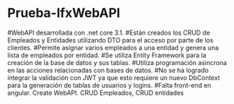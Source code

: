 # Prueba-IfxWebAPI
#WebAPI desarrollada con .net core 3.1.
#Están creados los CRUD de Empleados y Entidades utilizando DTO para el acceso por parte de los clientes.
#Permite asignar varios empleados a una entidad y genera una lista de empleados por entidad.
#Se utiliza Entity Framework para la creación de la base de datos y sus tablas.
#Utiliza programación asincrona en las acciones relacionadas con bases de datos.
#No se ha logrado integrar la validación con JWT ya que esto requiere un nuevo DbContext para la generación de tablas de usuarios y logins.
#Falta front-end en angular.
Create WebAPI. CRUD Empleados, CRUD entidades
